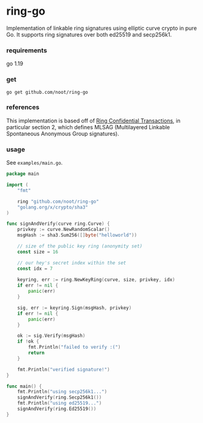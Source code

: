 # ring-go
Implementation of linkable ring signatures using elliptic curve crypto in pure Go. It supports ring signatures over both ed25519 and secp256k1.

### requirements
go 1.19

### get
`go get github.com/noot/ring-go`

### references
This implementation is based off of [Ring Confidential Transactions](https://eprint.iacr.org/2015/1098.pdf), in particular section 2, which defines MLSAG (Multilayered Linkable Spontaneous Anonymous Group signatures).

### usage

See `examples/main.go`.

```go
package main

import (
	"fmt"

	ring "github.com/noot/ring-go"
	"golang.org/x/crypto/sha3"
)

func signAndVerify(curve ring.Curve) {
	privkey := curve.NewRandomScalar()
	msgHash := sha3.Sum256([]byte("helloworld"))

	// size of the public key ring (anonymity set)
	const size = 16

	// our hey's secret index within the set
	const idx = 7
	
	keyring, err := ring.NewKeyRing(curve, size, privkey, idx)
	if err != nil {
		panic(err)
	}

	sig, err := keyring.Sign(msgHash, privkey)
	if err != nil {
		panic(err)
	}

	ok := sig.Verify(msgHash)
	if !ok {
		fmt.Println("failed to verify :(")
		return
	}

	fmt.Println("verified signature!")
}

func main() {
	fmt.Println("using secp256k1...")
	signAndVerify(ring.Secp256k1())
	fmt.Println("using ed25519...")
	signAndVerify(ring.Ed25519())
}
```
